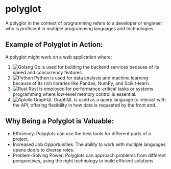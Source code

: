 # polyglot
A polyglot in the context of programming refers to a developer or engineer who is proficient in multiple programming languages and technologies. 
 
## Example of Polyglot in Action:
A polyglot might work on a web application where:

1. ![Golang](https://go.dev/images/go-logo-blue.svg "GoLang") Go is used for building the backend services because of its speed and concurrency features.
2. ![Python](https://www.python.org/static/img/python-logo.png "Python") Python is used for data analysis and machine learning because of its rich libraries like Pandas, NumPy, and Scikit-learn.
3. ![Rust](https://www.rust-lang.org/static/images/rust-logo-blk.svg "Rust") Rust is employed for performance-critical tasks or systems programming where low-level memory control is essential.
4. ![Aplollo GraphQL](https://github.com/gitish/polyglot_training/blob/main/golang/img/apollo.png) GraphQL is used as a query language to interact with the API, offering flexibility in how data is requested by the front end.

## Why Being a Polyglot is Valuable:
* Efficiency: Polyglots can use the best tools for different parts of a project.
* Increased Job Opportunities: The ability to work with multiple languages opens doors to diverse roles.
* Problem-Solving Power: Polyglots can approach problems from different perspectives, using the right technology to build efficient solutions.

